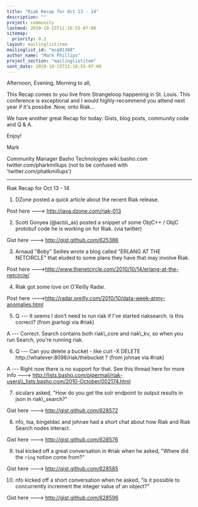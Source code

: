 ```yaml
---
title: "Riak Recap for Oct 13 - 14"
description: ""
project: community
lastmod: 2010-10-15T11:16:55-07:00
sitemap:
  priority: 0.2
layout: mailinglistitem
mailinglist_id: "msg01308"
author_name: "Mark Phillips"
project_section: "mailinglistitem"
sent_date: 2010-10-15T11:16:55-07:00
---
```



Afternoon, Evening, Morning to all,

This Recap comes to you live from Strangeloop happening in St. Louis.
This conference is exceptional and I would highly-recommend you attend
next year if it's possibe. Now, onto Riak...

We have another great Recap for today: Gists, blog posts, community
code and Q & A.

Enjoy!

Mark

Community Manager
Basho Technologies
wiki.basho.com
twitter.com/pharkmillups (not to be confused with 'twitter.com/phatkmillups')

----
Riak Recap for Oct 13 - 14

1) DZone posted a quick article about the recent Riak release.

Post here ---&gt; http://java.dzone.com/riak-013

2) Scott Gonyea (@acts\\_as) posted a snippet of some ObjC++ / ObjC
protobuf code he is working on for Riak. (via twitter)

Gist here ---&gt; http://gist.github.com/625386

3) Arnaud "Boby" Seilles wrote a blog called "ERLANG AT THE
NETCIRCLE" that eluded to some plans they have that may involve Riak.

Post here ---&gt;http://www.thenetcircle.com/2010/10/14/erlang-at-the-netcircle/

4) Riak got some love on O'Reilly Radar.

Post here ---&gt;http://radar.oreilly.com/2010/10/data-week-army-anomalies.html

5) Q --- It seems I don't need to run riak if I've started riaksearch.
Is this correct? (from jpartogi via #riak)

 A --- Correct. Search contains both riak\\_core and riak\\_kv, so when
you run Search, you're running riak.

6) Q --- Can you delete a bucket - like curl -X DELETE
http://whatever:8098/riak/thebucket ? (from johnae via #riak)

 A --- Right now there is no support for that. See this thread here
for more info ---&gt;
http://lists.basho.com/pipermail/riak-users\\_lists.basho.com/2010-October/002174.html

7) siculars asked, "How do you get the solr endpoint to output results
in json in riak\\_search?"

Gist here ---&gt; http://gist.github.com/628572

8) nfo, tsa, bingeldac and johnae had a short chat about how Riak and
Riak Search nodes interact.

Gist here ---&gt; http://gist.github.com/628576

9) tsal kicked off a great conversation in #riak when he asked, "Where
did the `ring` notion come from?"

Gist here ---&gt; http://gist.github.com/628585

10) nfo kicked off a short conversation when he asked, "Is it possible
to concurrently increment the integer value of an object?"

Gist here ---&gt; http://gist.github.com/628596

